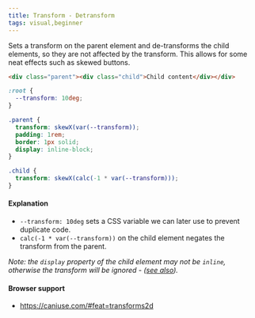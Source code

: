```yaml
---
title: Transform - Detransform
tags: visual,beginner
---
```


Sets a transform on the parent element and de-transforms the child elements, so they are not affected by the transform.
This allows for some neat effects such as skewed buttons.

```html
<div class="parent"><div class="child">Child content</div></div>
```

```css
:root {
  --transform: 10deg;
}

.parent {
  transform: skewX(var(--transform));
  padding: 1rem;
  border: 1px solid;
  display: inline-block;
}

.child {
  transform: skewX(calc(-1 * var(--transform)));
}
```

#### Explanation

- `--transform: 10deg` sets a CSS variable we can later use to prevent duplicate code.
- `calc(-1 * var(--transform))` on the child element negates the transform from the parent.

_Note: the `display` property of the child element may not be `inline`, otherwise the transform will be ignored - ([see also](https://drafts.csswg.org/css-transforms-1/#terminology))._

#### Browser support

- https://caniuse.com/#feat=transforms2d
